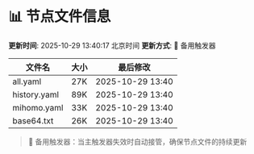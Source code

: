 # 📊 节点文件信息

**更新时间**: 2025-10-29 13:40:17 北京时间
**更新方式**: 🔄 备用触发器

| 文件名 | 大小 | 最后修改 |
|--------|------|----------|
| all.yaml | 27K | 2025-10-29 13:40 |
| history.yaml | 89K | 2025-10-29 13:40 |
| mihomo.yaml | 33K | 2025-10-29 13:40 |
| base64.txt | 26K | 2025-10-29 13:40 |

> 🔄 备用触发器：当主触发器失效时自动接管，确保节点文件的持续更新

